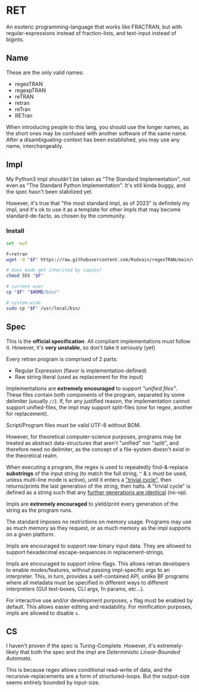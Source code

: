 # RET
An esoteric programming-language that works like FRACTRAN, but with regular-expressions instead of fraction-lists, and text-input instead of bigints.

## Name
These are the only valid names:
- regexTRAN
- regexpTRAN
- reTRAN
- retran
- reTran
- RETran

When introducing people to this lang, you should use the longer names, as the short ones may be confused with another software of the same name. After a disambiguating-context has been established, you may use any name, interchangeably.

## Impl
My Python3 impl shouldn't be taken as "The Standard Implementation", not even as "The Standard Python Implementation". It's still kinda buggy, and the spec hasn't been stabilized yet.

However, it's true that "the most standard impl, as of 2023" is definitely my impl, and it's ok to use it as a template for other impls that may become standard-de-facto, as chosen by the community.

### Install
```sh
set -euf

F=retran
wget -O "$F" https://raw.githubusercontent.com/Rudxain/regexTRAN/main/main.py

# does mode get inherited by copies?
chmod 555 "$F"

# current user
cp "$F" "$HOME/bin/"

# system-wide
sudo cp "$F" /usr/local/bin/
```

## Spec
This is the **official specification**. All compliant implementations must follow it. However, it's **very unstable**, so don't take it seriously (yet)

Every retran program is comprised of 2 parts:
- Regular Expression (flavor is implementation-defined)
- Raw string literal (used as replacement for the input)

Implementations are **extremely encouraged** to support *"unified files"*. These files contain both components of the program, separated by some delimiter (usually `//`). If, for any justified reason, the implementation cannot support unified-files, the impl may support split-files (one for regex, another for replacement).

Script/Program files must be valid UTF-8 without BOM.

However, for theoretical computer-science purposes, programs may be treated as abstract data-structures that aren't "unified" nor "split", and therefore need no delimiter, as the concept of a file-system doesn't exist in the theoretical realm.

When executing a program, the regex is used to repeatedly find-&-replace **substrings** of the input string (to match the full string, `^` & `$` must be used, unless multi-line mode is active), until it enters a ["trivial cycle"](https://en.wikipedia.org/wiki/Collatz_conjecture#Cycles), then returns/prints the last generation of the string, then halts. A "trivial cycle" is defined as a string such that any [further generations are identical](https://en.wikipedia.org/wiki/Idempotence) (no-op).

Impls are **extremely encouraged** to yield/print every generation of the string as the program runs.

The standard imposes no restrictions on memory usage. Programs may use as much memory as they request, or as much memory as the impl supports on a given platform.

Impls are encouraged to support raw-binary input data. They are allowed to support hexadecimal escape-sequences in replacement-strings.

Impls are encouraged to support inline-flags. This allows retran developers to enable modes/features, without passing impl-specific args to an interpreter. This, in turn, provides a self-contained API, unlike BF programs where all metadata must be specified in different ways to different interpreters (GUI text-boxes, CLI args, fn params, etc...).

For interactive use and/or development purposes, `x` flag must be enabled by default. This allows easier editing and readability. For minification purposes, impls are allowed to disable `x`.

## CS
I haven't proven if the spec is Turing-Complete. However, it's extremely-likely that both the spec and the impl are *Deterministic Linear-Bounded Automata*.

This is because regex allows conditional read-write of data, and the recursive-replacements are a form of structured-loops. But the output-size seems entirely bounded by input-size.

